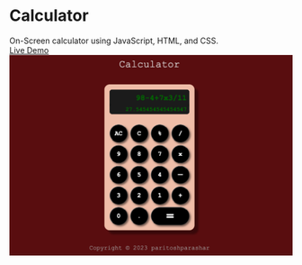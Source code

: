 # Calculator
On-Screen calculator using JavaScript, HTML, and CSS.
<br>[Live Demo](https://paritoshparashar.github.io/Calculator)
<br>![Preview](Calculator.png)
